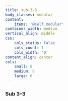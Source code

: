 ```yaml
---
title: sub-3-3
body_classes: modular
content:
    items: '@self.modular'
container_width: medium
vertical_align: middle
css:
    cols_status: false
    cols_count: 1
    cols_width: '0'
content_align: center
cols:
    small: 6
    medium: 6
    large: 6
---
```


### Sub 3-3